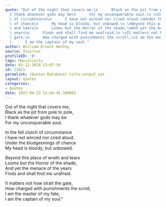 ```yaml
---
quote: "Out of the night that covers me,\n      Black as the pit from pole to pole,\n\
  I thank whatever gods may be\n      For my unconquerable soul.\n \nIn the fell clutch\
  \ of circumstance\n      I have not winced nor cried aloud.\nUnder the bludgeonings\
  \ of chance\n      My head is bloody, but unbowed.\n \nBeyond this place of wrath\
  \ and tears\n      Looms but the Horror of the shade,\nAnd yet the menace of the\
  \ years\n      Finds and shall find me unafraid.\n \nIt matters not how strait the\
  \ gate,\n      How charged with punishments the scroll,\nI am the master of my fate,\n\
  \      I am the captain of my soul."
author: William Ernest Henley
source: Invictus
profileID: '0'
tags: Masculinity
date: 03-12-2018 13:07:39
id: 21011
permalink: /Quotes-Database/:title:output_ext
layout: quotes
categories:
- Quotes
date: 2023-04-23 11:44:45.180083
---
```

  Out of the night that covers me,\
  Black as the pit from pole to pole,\
  I thank whatever gods may be\
  For my unconquerable soul.
  
  In the fell clutch of circumstance\
  I have not winced nor cried aloud.\
  Under the bludgeonings of chance\
  My head is bloody, but unbowed.
  
  Beyond this place of wrath and tears\
  Looms but the Horror of the shade,\
  And yet the menace of the years\
  Finds and shall find me unafraid.
  
  It matters not how strait the gate,\
  How charged with punishments the scroll,\
  I am the master of my fate,\
  I am the captain of my soul."
